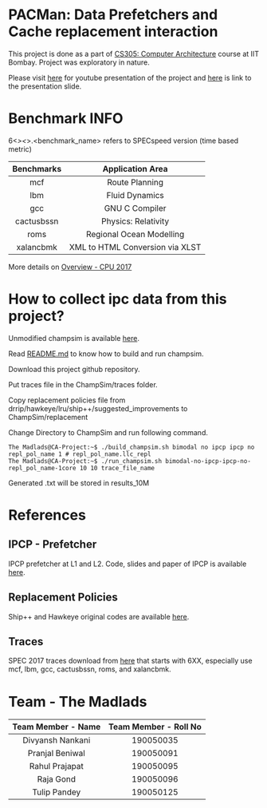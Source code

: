 # PACMan: Data Prefetchers and Cache replacement interaction

This project is done as a part of [CS305: Computer Architecture](https://www.cse.iitb.ac.in/~biswa/courses/CS305/schedule.html) course at IIT Bombay. Project was exploratory in nature.

Please visit [here](https://www.cse.iitb.ac.in/~biswa/courses/CS305/schedule.html) for youtube presentation of the project and [here](https://docs.google.com/presentation/d/1eobW-fVJbAONTi6Z1mov5JbysMUcHD2tHaUWxwXW_Is/edit?usp=sharing) is link to the presentation slide.

# Benchmark INFO

6<_><_>.<benchmark_name> refers to SPECspeed version (time based metric)

| Benchmarks | Application Area                 |
|:----------:|:--------------------------------:|	
| mcf        | Route Planning                   |
| lbm        | Fluid Dynamics                   |
| gcc        | GNU C Compiler                   |
| cactusbssn | Physics: Relativity              |
| roms       | Regional Ocean Modelling         |
| xalancbmk  | XML to HTML Conversion via XLST  |

More details on [Overview - CPU 2017](https://www.spec.org/cpu2017/Docs/overview.html#benchmarks)

# How to collect ipc data from this project?
Unmodified champsim is available [here](https://github.com/ChampSim/ChampSim). 

Read [README.md](https://github.com/ChampSim/ChampSim#readme) to know how to build and run champsim.

Download this project github repository.

Put traces file in the ChampSim/traces folder.

Copy replacement policies file from drrip/hawkeye/lru/ship++/suggested_improvements to ChampSim/replacement

Change Directory to ChampSim and run following command.

```console
The Madlads@CA-Project:~$ ./build_champsim.sh bimodal no ipcp ipcp no repl_pol_name 1 # repl_pol_name.llc_repl
The Madlads@CA-Project:~$ ./run_champsim.sh bimodal-no-ipcp-ipcp-no-repl_pol_name-1core 10 10 trace_file_name
```
Generated .txt will be stored in results_10M

# References

## IPCP - Prefetcher

IPCP prefetcher at L1 and L2. Code, slides and paper of IPCP is available [here](https://dpc3.compas.cs.stonybrook.edu/?final_programs).

## Replacement Policies
Ship++ and Hawkeye original codes are available [here](https://crc2.ece.tamu.edu/?page_id=53).

## Traces

SPEC 2017 traces download from [here](https://hpca23.cse.tamu.edu/champsim-traces/speccpu/index.html) that starts with 6XX, especially use mcf, lbm, gcc, cactusbssn, roms, and xalancbmk.


# Team - The Madlads

| Team Member - Name  | Team Member - Roll No |
| :--: | :--: |
| Divyansh Nankani | 190050035 |
| Pranjal Beniwal | 190050091 |
| Rahul Prajapat | 190050095 |
| Raja Gond | 190050096 |
| Tulip Pandey | 190050125 |
